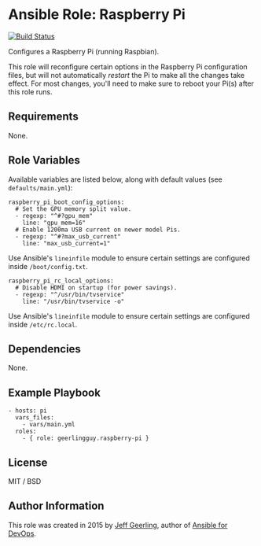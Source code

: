 # Ansible Role: Raspberry Pi

[![Build Status](https://travis-ci.org/geerlingguy/ansible-role-raspberry-pi.svg?branch=master)](https://travis-ci.org/geerlingguy/ansible-role-raspberry-pi)

Configures a Raspberry Pi (running Raspbian).

This role will reconfigure certain options in the Raspberry Pi configuration files, but will not automatically _restart_ the Pi to make all the changes take effect. For most changes, you'll need to make sure to reboot your Pi(s) after this role runs.

## Requirements

None.

## Role Variables

Available variables are listed below, along with default values (see `defaults/main.yml`):

    raspberry_pi_boot_config_options:
      # Set the GPU memory split value.
      - regexp: "^#?gpu_mem"
        line: "gpu_mem=16"
      # Enable 1200ma USB current on newer model Pis.
      - regexp: "^#?max_usb_current"
        line: "max_usb_current=1"

Use Ansible's `lineinfile` module to ensure certain settings are configured inside `/boot/config.txt`.

    raspberry_pi_rc_local_options:
      # Disable HDMI on startup (for power savings).
      - regexp: "^/usr/bin/tvservice"
        line: "/usr/bin/tvservice -o"

Use Ansible's `lineinfile` module to ensure certain settings are configured inside `/etc/rc.local`.

## Dependencies

None.

## Example Playbook

    - hosts: pi
      vars_files:
        - vars/main.yml
      roles:
        - { role: geerlingguy.raspberry-pi }

## License

MIT / BSD

## Author Information

This role was created in 2015 by [Jeff Geerling](https://www.jeffgeerling.com/), author of [Ansible for DevOps](https://www.ansiblefordevops.com/).
